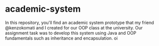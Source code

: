 # academic-system
In this repository, you'll find an academic system prototype that my friend @kenzokomati and I created for our OOP class at the university. Our assignment task was to develop this system using Java and OOP fundamentals such as inheritance and encapsulation.
oi
